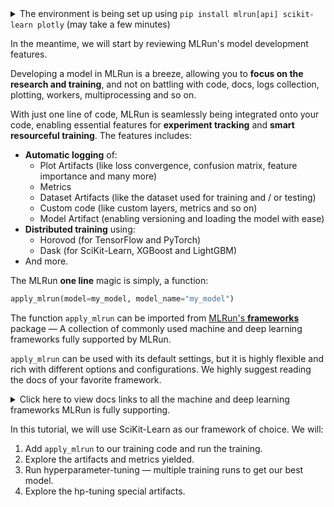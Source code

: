 <details>
<summary>The environment is being set up using <code>pip install mlrun[api] scikit-learn plotly</code> (may take a few minutes)</summary>

<br>

- `mlrun[api]` &mdash; MLRun including its API requirements.<br>
- `scikit-learn`  &mdash; As our ML framework to develop our model.<br>
- `plotly` &mdash; In order to plot some artifacts of our training.<br>

<br>

</details>

In the meantime, we will start by reviewing MLRun's model development features.

Developing a model in MLRun is a breeze, allowing you to **focus on the research and training**, and not on battling 
with code, docs, logs collection, plotting, workers, multiprocessing and so on. 

With just one line of code, MLRun is seamlessly being integrated onto your code, enabling essential features for 
**experiment tracking** and **smart resourceful training**. The features includes:

* **Automatic logging** of:
  * Plot Artifacts (like loss convergence, confusion matrix, feature importance and many more)
  * Metrics
  * Dataset Artifacts (like the dataset used for training and / or testing)
  * Custom code (like custom layers, metrics and so on)
  * Model Artifact (enabling versioning and loading the model with ease)
* **Distributed training** using:
  * Horovod (for TensorFlow and PyTorch)
  * Dask (for SciKit-Learn, XGBoost and LightGBM)
* And more.

The MLRun **one line** magic is simply, a function:

```python
apply_mlrun(model=my_model, model_name="my_model")
```

The function `apply_mlrun` can be imported from [MLRun's **frameworks**](https://docs.mlrun.org/en/latest/api/mlrun.frameworks/index.html) 
package &mdash; A collection of commonly used machine and deep learning frameworks fully supported by MLRun.

`apply_mlrun` can be used with its default settings, but it is highly flexible and rich with different options and 
configurations. We highly suggest reading the docs of your favorite framework.
<details>
<summary>Click here to view docs links to all the machine and deep learning frameworks MLRun is fully supporting.</summary>

<br>
You may click on the required framework to go to its documentation in MLRun's docs:<br>

- [SciKit-Learn](https://docs.mlrun.org/en/latest/api/mlrun.frameworks/mlrun.frameworks.sklearn.html)<br>
- [TensorFlow (and Keras)](https://docs.mlrun.org/en/latest/api/mlrun.frameworks/mlrun.frameworks.tf_keras.html)<br>
- [PyTorch](https://docs.mlrun.org/en/latest/api/mlrun.frameworks/mlrun.frameworks.pytorch.html)<br>  
- [XGBoost](https://docs.mlrun.org/en/latest/api/mlrun.frameworks/mlrun.frameworks.xgboost.html)<br> 
- [LightGBM](https://docs.mlrun.org/en/latest/api/mlrun.frameworks/mlrun.frameworks.lgbm.html)<br> 
- [ONNX](https://docs.mlrun.org/en/latest/api/mlrun.frameworks/mlrun.frameworks.onnx.html)<br>
<br>

</details>

In this tutorial, we will use SciKit-Learn as our framework of choice. We will:
1. Add `apply_mlrun` to our training code and run the training.
2. Explore the artifacts and metrics yielded.
3. Run hyperparameter-tuning &mdash; multiple training runs to get our best model.
4. Explore the hp-tuning special artifacts.
